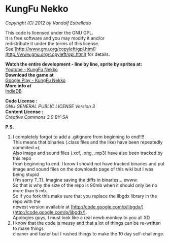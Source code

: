 # KungFu Nekko   
*Copyright (C) 2012 by Vandolf Estrellado*  

This code is licensed under the GNU GPL.   
It is free software and you may modify it and/or   
redistribute it under the terms of this license.   
See [http://www.gnu.org/copyleft/gpl.html](http://www.gnu.org/copyleft/gpl.html) for details.   
     

**Watch the entire development - line by line, sprite by spritea at:**  
[Youtube - KungFu Nekko](https://www.youtube.com/playlist?list=PLi9SqDCoGexBN2VGR1yg8TTZ8Mxr5PUhH)  
**Download the game at**   
[Google Play - KungFu Nekko](https://play.google.com/store/apps/details?id=com.vestrel00.nekko)  
**More info at**  
[IndieDB](http://www.indiedb.com/games/kungfu-nekko)  

**Code License :**  
*GNU GENERAL PUBLIC LICENSE Version 3*  
**Content License :**   
*Creative Commons 3.0 BY-SA*  

**P.S.**  
1. I completely forgot to add a .gitignore from beginning to end!!!!  
This means that binaries (.class files and the like) have been repeatedly commited =(.  
Also image and sound files (.xcf, .png, .mp3) have also been tracked by this repo  
from beginning to end. I know I should not have tracked binaries and put   
image and sound files on the downloads page of this wiki but I was being stupid   
(I'm sorry T_T). Imagine saving the diffs in binaries... ewww.  
So that is why the size of the repo is 90mb when it should only be no more than 5 mb.   
So if you fork this make sure that you replace the libgdx library in the repo with the  
newest version available at [http://code.google.com/p/libgdx/](http://code.google.com/p/libgdx/).  
Apologies guys, I must look like a real newb monkey to you all XD  
2. I know that the code is messy and that a lot of things can be re-written to make things   
cleaner and faster but I rushed things to make the 10 day self-challenge.  
